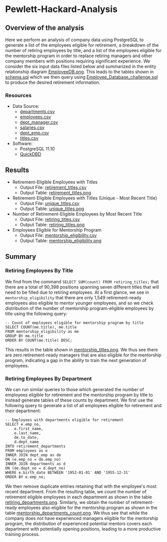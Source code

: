 # Pewlett-Hackard-Analysis

## Overview of the analysis
Here we perform an analysis of company data using PostgreSQL to generate a list of the employees eligible for retirement, a breakdown of the number of
retiring employees by title, and a list of the employees eligible for the mentorship program in order to replace retiring managers and other company
members with positions requiring significant experience. We consider the six input data files listed below and summarized in the entity relationship
diagram [EmployeeDB.png](EmployeeDB.png). This leads to the tables shown in [schema.sql](schema.sql) which we then query using
[Employee_Database_challenge.sql](Queries/Employee_Database_challenge.sql) to produce the desired retirement information.

### Resources
- Data Source:
  - [departments.csv](Data/departments.csv)
  - [employees.csv](Data/employees.csv)
  - [dept_manager.csv](Data/dept_manager.csv)
  - [salaries.csv](Data/salaries.csv)
  - [dept_emp.csv](Data/dept_emp.csv)
  - [titles.csv](Data/titles.csv)
- Software:
  - PostgreSQL 11.10
  - [QuickDBD](https://www.quickdatabasediagrams.com/)

## Results
- Retirement-Eligible Employees with Titles
  - Output File: [retirement_titles.csv](Data/retirement_titles.csv)
  - Output Table: [retirement_titles.png](Resources/retirement_titles.png)
- Retirement-Eligible Employees with Titles (Unique - Most Recent Title)
  - Output File: [unique_titles.csv](Data/unique_titles.csv)
  - Output Table: [unique_titles.png](Resources/unique_titles.png)
- Number of Retirement-Eligible Employees by Most Recent Title
  - Output File: [retiring_titles.csv](Data/retiring_titles.csv)
  - Output Table: [retiring_titles.png](Resources/retiring_titles.png)
- Employees Eligible for Mentorship Program
  - Output File: [mentorship_eligibility.csv](Data/mentorship_eligibility.csv)
  - Output Table: [mentorship_eligibility.png](Resources/mentorship_eligibility.png)

## Summary

### Retiring Employees By Title
We find from the command `SELECT SUM(count) FROM retiring_titles;` that there are a total of 90,398 positions spanning seven different titles
that will need to be filled due to retiring employees. At a first glance, we see in `mentorship_eligibility` that there are only 1,549
retirement-ready employees also eligible to mentor younger employees, and so we check distribution of the number of mentorship program-eligible
employees by title using the following query:
```
-- Count of employees eligible for mentorship program by title
SELECT COUNT(me.title), me.title
FROM mentorship_eligibility as me
GROUP BY me.title
ORDER BY COUNT(me.title) DESC;
```
This results in the table shown in [mentorship_titles.png](Resources/mentorship_titles.png). We thus see there are zero retirement-ready managers that
are also eligible for the mentorship program, indicating a gap in the ability to train the next generation of employees.

### Retiring Employees By Department
We can run similar queries to those which generated the number of employees eligible for retirement and the mentorship program by title to instead
generate tables of these counts by department. We first use the following query to generate a list of all employees eligible for retirement and their
department:
```
-- Employees with departments eligible for retirement
SELECT e.emp_no,
	e.first_name,
	e.last_name,
	de.to_date,
	d.dept_name
INTO retirement_departments
FROM employees as e
INNER JOIN dept_emp as de
ON (e.emp_no = de.emp_no)
INNER JOIN departments as d
ON (de.dept_no = d.dept_no)
WHERE e.birth_date BETWEEN '1952-01-01' AND '1955-12-31'
ORDER BY e.emp_no;
```
We then remove duplicate entries retaining that with the employee's most recent department. From the resulting table, we count the number of retirement
eligible employees in each department as shown in the table [retiring_departments.png](Resources/retiring_departments.png). Similarly, we obtain the number of
retirement-ready employees also eligible for the mentorship program as shown in the table
[mentorship_departments_count.png](Resources/mentorship_departments_count.png). We thus see that while the company does not have experienced managers eligible
for the mentorship program, the distribution of experienced potential mentors covers each department with potentially opening positions, leading to a more
productive training process.
